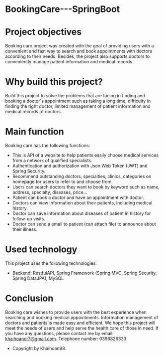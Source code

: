 # BookingCare---SpringBoot
# Project objectives
Booking care project was created with the goal of providing users with a convenient and fast way to search and book appointments with doctors according to their needs. Besides, the project also supports doctors to conveniently manage patient information and medical records.

# Why build this project?
Build this project to solve the problems that are facing in finding and booking a doctor's appointment such as taking a long time, difficulty in finding the right doctor, limited management of patient information and medical records of doctors.

# Main function
Booking care has the following functions:
-	This is API of a website to help patients easily choose medical services from a network of qualified specialists.
-	Authentication and authorization with Json Web Token (JWT) and Spring Security.
-	Recommend outstanding doctors, specialties, clinics, categories on homepage for users to refer to and choose from.
-	Users can search doctors they want to book by keyword such as name, address, specialty, diseases, price...
-	Patient can book a doctor and have an appointment with doctor.
-	Doctors can view information about their patients, including medical history.
-	Doctor can save information about diseases of patient in history for follow-up visits.
-	Doctor can send a email to patient (can attach file) to announce about their illness.

# Used technology
This project uses the following technologies:

- Backend: RestfulAPI, Spring Framework (Spring MVC, Spring Security, Spring DataJPA), MySQL

# Conclusion
Booking care wishes to provide users with the best experience when searching and booking medical appointments. Information management of doctors and patients is made easy and efficient. We hope this project will meet the needs of users and help serve the health care of those in need. If you have any questions, please contact me by email: khaihoancr7@gmail.com. Telephone number: 0396826333
- Copyright by Khaihoan98.
